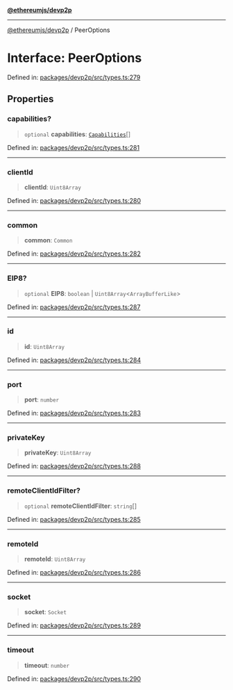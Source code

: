 [**@ethereumjs/devp2p**](../README.md)

***

[@ethereumjs/devp2p](../README.md) / PeerOptions

# Interface: PeerOptions

Defined in: [packages/devp2p/src/types.ts:279](https://github.com/ethereumjs/ethereumjs-monorepo/blob/master/packages/devp2p/src/types.ts#L279)

## Properties

### capabilities?

> `optional` **capabilities**: [`Capabilities`](Capabilities.md)[]

Defined in: [packages/devp2p/src/types.ts:281](https://github.com/ethereumjs/ethereumjs-monorepo/blob/master/packages/devp2p/src/types.ts#L281)

***

### clientId

> **clientId**: `Uint8Array`

Defined in: [packages/devp2p/src/types.ts:280](https://github.com/ethereumjs/ethereumjs-monorepo/blob/master/packages/devp2p/src/types.ts#L280)

***

### common

> **common**: `Common`

Defined in: [packages/devp2p/src/types.ts:282](https://github.com/ethereumjs/ethereumjs-monorepo/blob/master/packages/devp2p/src/types.ts#L282)

***

### EIP8?

> `optional` **EIP8**: `boolean` \| `Uint8Array`\<`ArrayBufferLike`\>

Defined in: [packages/devp2p/src/types.ts:287](https://github.com/ethereumjs/ethereumjs-monorepo/blob/master/packages/devp2p/src/types.ts#L287)

***

### id

> **id**: `Uint8Array`

Defined in: [packages/devp2p/src/types.ts:284](https://github.com/ethereumjs/ethereumjs-monorepo/blob/master/packages/devp2p/src/types.ts#L284)

***

### port

> **port**: `number`

Defined in: [packages/devp2p/src/types.ts:283](https://github.com/ethereumjs/ethereumjs-monorepo/blob/master/packages/devp2p/src/types.ts#L283)

***

### privateKey

> **privateKey**: `Uint8Array`

Defined in: [packages/devp2p/src/types.ts:288](https://github.com/ethereumjs/ethereumjs-monorepo/blob/master/packages/devp2p/src/types.ts#L288)

***

### remoteClientIdFilter?

> `optional` **remoteClientIdFilter**: `string`[]

Defined in: [packages/devp2p/src/types.ts:285](https://github.com/ethereumjs/ethereumjs-monorepo/blob/master/packages/devp2p/src/types.ts#L285)

***

### remoteId

> **remoteId**: `Uint8Array`

Defined in: [packages/devp2p/src/types.ts:286](https://github.com/ethereumjs/ethereumjs-monorepo/blob/master/packages/devp2p/src/types.ts#L286)

***

### socket

> **socket**: `Socket`

Defined in: [packages/devp2p/src/types.ts:289](https://github.com/ethereumjs/ethereumjs-monorepo/blob/master/packages/devp2p/src/types.ts#L289)

***

### timeout

> **timeout**: `number`

Defined in: [packages/devp2p/src/types.ts:290](https://github.com/ethereumjs/ethereumjs-monorepo/blob/master/packages/devp2p/src/types.ts#L290)
